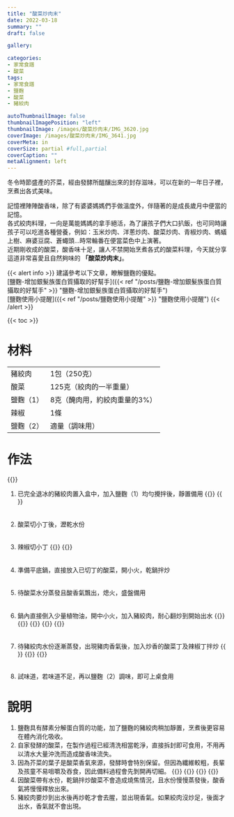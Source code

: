 ```yaml
---
title: "酸菜炒肉末"
date: 2022-03-18
summary: ""
draft: false

gallery: 

categories:
- 家常食譜
- 酸菜
tags:
- 家常食譜
- 鹽麴
- 酸菜
- 豬絞肉

autoThumbnailImage: false
thumbnailImagePosition: "left"
thumbnailImage: /images/酸菜炒肉末/IMG_3620.jpg
coverImage: /images/酸菜炒肉末/IMG_3641.jpg
coverMeta: in
coverSize: partial #full,partial
coverCaption: ""
metaAlignment: left
---
```

冬令時節盛產的芥菜，經由發酵所醞釀出來的封存滋味，可以在新的一年日子裡，烹煮出各式美味。
<!--more-->
記憶裡陣陣酸香味，除了有婆婆媽媽們手做溫度外，伴隨著的是成長歲月中便當的記憶。\
各式絞肉料理，一向是萬能媽媽的拿手絕活，為了讓孩子們大口扒飯，也可同時讓孩子可以吃進各種營養，例如：玉米炒肉、洋蔥炒肉、酸菜炒肉、青椒炒肉、螞蟻上樹、麻婆豆腐、蒼蠅頭…時常輪番在便當菜色中上演著。\
近期剛收成的酸菜，酸香味十足，讓人不禁開始烹煮各式的酸菜料理，今天就分享這道非常喜愛且自然夠味的 **「酸菜炒肉末」**。

{{< alert info >}}
建議參考以下文章，瞭解鹽麴的優點。\
[鹽麴-增加銀髮族蛋白質攝取的好幫手]({{< ref "/posts/鹽麴-增加銀髮族蛋白質攝取的好幫手" >}} "鹽麴-增加銀髮族蛋白質攝取的好幫手")\
[鹽麴使用小提醒]({{< ref "/posts/鹽麴使用小提醒" >}} "鹽麴使用小提醒")
{{< /alert >}}

{{< toc >}}

# 材料
|||
|:--|:--|
|豬絞肉|1包（250克）|
|酸菜|125克（絞肉的一半重量）|
|鹽麴（1）|8克（醃肉用，約絞肉重量的3%）|
|辣椒|1條|
|鹽麴（2）|適量（調味用）|

# 作法
{{<image classes="clear">}}
1. 已完全退冰的豬絞肉置入盒中，加入鹽麴（1）均勻攪拌後，靜置備用
{{<image classes="nocaption fancybox fig-100" thumbnail-width="50%" thumbnail-height="50%" src="/images/酸菜炒肉末/IMG_3591.jpg" title="" >}}
{{<image classes="clear">}}
######
2. 酸菜切小丁後，瀝乾水份
######
3. 辣椒切小丁
{{<image classes="nocaption fancybox fig-100" thumbnail-width="50%" thumbnail-height="50%" src="/images/酸菜炒肉末/IMG_3597.jpg" title="" >}}
{{<image classes="clear">}}
######
4. 準備平底鍋，直接放入已切丁的酸菜，開小火，乾鍋拌炒
######
5. 待酸菜水分蒸發且酸香氣飄出，熄火，盛盤備用
######
6. 鍋內直接倒入少量植物油，開中小火，加入豬絞肉，耐心翻炒到開始出水
{{<image classes="clear">}}
{{<image classes="nocaption fancybox fig-33" thumbnail-width="98%" thumbnail-height="98%" src="/images/酸菜炒肉末/IMG_3599.jpg" title="" >}}
{{<image classes="nocaption fancybox fig-33" thumbnail-width="98%" thumbnail-height="98%" src="/images/酸菜炒肉末/IMG_3601.jpg" title="" >}}
{{<image classes="nocaption fancybox fig-33" thumbnail-width="98%" thumbnail-height="98%" src="/images/酸菜炒肉末/IMG_3605.jpg" title="" >}}
{{<image classes="clear">}}
######
7. 待豬絞肉水份逐漸蒸發，出現豬肉香氣後，加入炒香的酸菜丁及辣椒丁拌炒
{{<image classes="clear">}}
{{<image classes="nocaption fancybox fig-100" thumbnail-width="50%" thumbnail-height="50%" src="/images/酸菜炒肉末/IMG_3607.jpg" title="" >}}
{{<image classes="clear">}}
######
8. 試味道，若味道不足，再以鹽麴（2）調味，即可上桌食用

# 說明
1. 鹽麴具有酵素分解蛋白質的功能，加了鹽麴的豬絞肉稍加靜置，烹煮後更容易在體內消化吸收。
2. 自家發酵的酸菜，在製作過程已經清洗相當乾淨，直接拆封即可食用，不用再以清水大量沖洗而造成酸香味流失。
3. 因為芥菜的葉子是酸菜香氣來源，發酵時會特別保留。但因為纖維較粗，長輩及孩童不易咀嚼及吞食，因此備料過程會先剝開再切細。
{{<image classes="clear">}}
{{<image classes="nocaption fancybox fig-50" thumbnail-width="98%" thumbnail-height="98%" src="/images/酸菜炒肉末/IMG_3593.jpg" title="" >}}
{{<image classes="nocaption fancybox fig-50" thumbnail-width="98%" thumbnail-height="98%" src="/images/酸菜炒肉末/IMG_3595.jpg" title="" >}}
{{<image classes="clear">}}
4. 因酸菜帶有水份，乾鍋拌炒酸菜不會造成燒焦情況，且水份慢慢蒸發後，酸香氣將慢慢釋放出來。
5. 豬絞肉要炒到出水後再炒乾才會去腥，並出現香氣。如果絞肉沒炒足，後面才出水，香氣就不會出現。